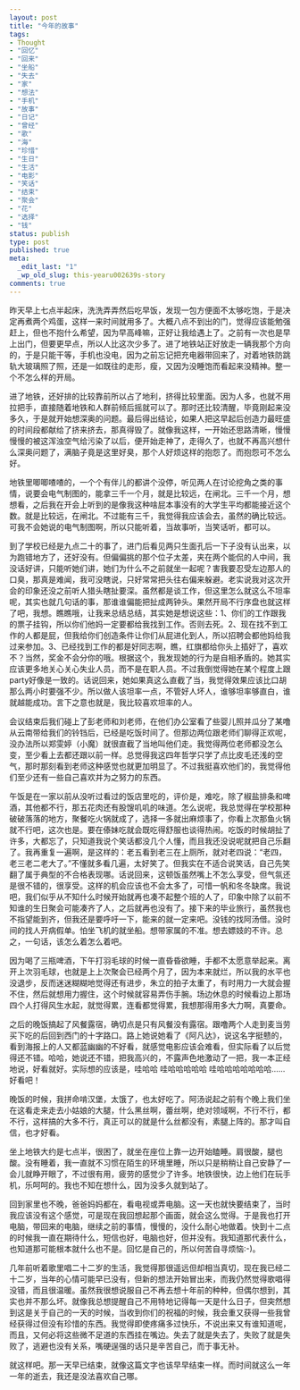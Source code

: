 ```yaml
---
layout: post
title: "今年的故事"
tags:
- Thought
- "回忆"
- "回来"
- "坐船"
- "失去"
- "家"
- "想法"
- "手机"
- "故事"
- "日记"
- "曾经"
- "歌"
- "海"
- "珍惜"
- "生日"
- "生活"
- "电影"
- "笑话"
- "结束"
- "聚会"
- "花"
- "选择"
- "钱"
status: publish
type: post
published: true
meta:
  _edit_last: "1"
  _wp_old_slug: this-yearu002639s-story
comments: true
---
```

昨天早上七点半起床，洗洗弄弄然后吃早饭，发现一包方便面不太够吃饱，于是决定再煮两个鸡蛋，这样一来时间就用多了。大概八点不到出的门，觉得应该能勉强赶上，但也不抱什么希望，因为早高峰嘛，正好让我给遇上了。之前有一次也是早上出门，但要更早点，所以人比这次少多了。进了地铁站正好放走一辆我那个方向的，于是只能干等，手机也没电，因为之前忘记把充电器带回来了，对着地铁防跳轨大玻璃照了照，还是一如既往的走形，瘦，又因为没睡饱而看起来没精神。整一个不怎么样的开局。

进了地铁，还好排的比较靠前所以占了地利，挤得比较里面。因为人多，也就不用拉把手，直接随着地铁和人群前倾后摇就可以了。那时还比较清醒，毕竟刚起来没多久，于是就开始想深奥的问题。最后得出结论，如果人把这早起后创造力最旺盛的时间段都献给了挤来挤去，那真得毁了。就像我这样，一开始还思路清晰，慢慢慢慢的被这浑浊空气给污染了以后，便开始走神了，走得久了，也就不再高兴想什么深奥问题了，满脑子竟是这里好臭，那个人好烦这样的抱怨了。而抱怨可不怎么好。

地铁里唧唧喳喳的，一个个有伴儿的都讲个没停，听见两人在讨论挖角之类的事情，说要会电气制图的，能拿三千一个月，就是比较远，在闸北。三千一个月，想想看，之后我在开会上听到的是像我这种啥屁本事没有的大学生平均都能接近这个数。就是比较远，在闸北。不过能有三千，我觉得我应该会去，虽然的确比较远。可我不会她说的电气制图啊，所以只能听着，当故事听，当笑话听，都可以。

到了学校已经是九点二十的事了，进门后看见两只生面孔后一下子没有认出来，以为跑错地方了，还好没有。但偏偏挑的那个位子太差，夹在两个能侃的人中间，我没话好讲，只能听她们讲，她们为什么不之前就坐一起呢？害我要忍受左边那人的口臭，那真是难闻，我可没瞎说，只好常常把头往右偏来躲避。老实说我对这次开会的印象还没之前听人猎头瞎扯要深。虽然都是谈工作，但这里怎么就这么不坦率呢，其实也就几句话的事，那谁谁偏能把扯成两钟头。果然开局不行序盘也就这样了吧，我想。瞧瞧哦，让我来总结总结，其实她是想说这些：1、你们的工作跟我的票子挂钩，所以你们他妈一定要都给我找到工作。否则去死。2、现在找不到工作的人都是屁，但我给你们创造条件让你们从屁进化到人，所以招聘会都他妈给我过来参加。3、已经找到工作的都是好同志啊，瞧，红旗都给你头上插好了，喜欢不？当然，奖金不会分你的哦。根据这个，我发现她的行为是自相矛盾的。她其实应该更多地关心关心失业人员，而不是在职人员。不过我倒觉得她在某个程度上跟party好像是一致的。话说回来，她如果真这么直截了当，我觉得效果应该比口胡那么两小时要强不少。所以做人该坦率一点，不管好人坏人，谁够坦率够直白，谁就越能成功。言下之意也就是，我比较喜欢坦率的人。

会议结束后我们碰上了彭老师和刘老师，在他们办公室看了些婴儿照并瓜分了某噜从云南带给我们的铃铛后，已经是吃饭时间了。但那边两位跟老师们聊得正欢呢，没办法所以郑雯婷（小魔）就很直截了当地叫他们走。我觉得两位老师都没怎么变，至少看上去都还跟以前一样。总觉得我这四年哲学只学了点比皮毛还浅的空气，那时那刻看到老师这种感觉也就更加明显了。不过我挺喜欢他们的，我觉得他们至少还有一些自己喜欢并为之努力的东西。

午饭是在一家以前从没听过看过的饭店里吃的，评价是，难吃，除了椒盐排条和啤酒，其他都不行，那五花肉还有股馊叽叽的味道。怎么说呢，我总觉得在学校那种破破落落的地方，聚餐吃火锅就成了，选择一多就出麻烦事了，你看上次那鱼火锅就不行吧，这次也是。要在傣妹吃就会既吃得舒服也谈得热闹。吃饭的时候胡扯了许多，大都忘了，只知道我说个笑话都没几个人懂，而且我还没说呢就把自己乐翻了。我再重复一遍啊，是这样的：老五看到老三在上厕所，就对老四说：“老四，老三老二老大了。”不懂就多看几遍，太好笑了。但我实在不适合说笑话，自己先笑翻了属于典型的不合格表现哪。话说回来，这顿饭虽然嘴上不怎么享受，但气氛还是很不错的，很享受。这样的机会应该也不会太多了，可惜一帆和冬冬缺席。我说吧，我们似乎从不知什么时候开始就再也凑不起整个班的人了，印象中除了以前不知谁的生日聚会可能凑齐了人，之后就再也没有了。接下来的毕业旅行，虽然我也不指望能到齐，但我还是要呼吁一下，能来的就一定来吧。没钱的找阿汤借。没时间的找人开病假单。怕坐飞机的就坐船。想带家属的不准。想去嫖妓的不许。总之，一句话，该怎么着怎么着吧。

因为喝了三瓶啤酒，下午打羽毛球的时候一直昏昏欲睡，手都不太愿意举起来。离开上次羽毛球，也就是上上次聚会已经两个月了，因为本来就烂，所以我的水平也没退步，反而迷迷糊糊地觉得还有进步，朱立的拍子太重了，有时用力一大就会握不住，然后就想用力握住，这个时候就容易弄伤手腕。场边休息的时候看边上那场四个人打得风生水起，就觉得累，连看都觉得累，我想那得用多大力啊，真要命。

之后的晚饭搞起了风餐露宿，确切点是只有风餐没有露宿。跟噜两个人走到麦当劳买下吃的后回到西门的十字路口。路上她说她看了《阿凡达》，说这名字挺戆的，看到海报上的人又都蓝幽幽的不好看，就感觉电影应该会难看，但实际看了以后觉得还不错。哈哈，她说还不错，把我高兴的，不露声色地激动了一把，我一本正经地说，好看就好。实际想的应该是，哇哈哈 哇哈哈哈哈哈 哇哈哈哈哈哈哈哈……好看吧！

晚饭的时候，我拼命啃汉堡，太饿了，也太好吃了。阿汤说起之前有个晚上我们坐在这看走来走去小姑娘的大腿，什么黑丝啊，蕾丝啊，绝对领域啊，不行不行，都不行，这样搞的大多不行，真正可以的就是什么丝都没有，素腿上阵的。那才叫自信，也才好看。

坐上地铁大约是七点半，很困了，就坐在座位上靠一边开始瞌睡。肩很酸，腿也酸。没有睡着，我一直就不习惯在陌生的环境里睡，所以只是稍稍让自己安静了一会儿就睁开眼了，不过很有用，疲劳的感觉少了许多。地铁很快，边上他们在玩手机，乐呵呵的。我也不知在想什么，因为没多久就到站了。

回到家里也不晚，爸爸妈妈都在，看电视或弄电脑。这一天也就快要结束了，当时我应该没有这个感觉，可是现在我回想起那个画面，就会这么觉得。于是我也打开电脑，带回来的电脑，继续之前的事情，慢慢的，没什么耐心地做着。快到十二点的时候我一直在期待什么，短信也好，电脑也好，但并没有。我知道那代表什么，也知道那可能根本就什么也不是。回忆是自己的，所以何苦自寻烦恼:-)。

几年前听着歌里唱二十二岁的生活，我觉得那很遥远但却相当真切，现在我已经二十二岁，当年的心情可能早已没有，但新的想法开始冒出来，而我仍然觉得歌唱得没错，而且很温暖。虽然我很想说服自己不再去想十年前的种种，但偶尔想到，其实也并不那么坏。就像我总想提醒自己不用特地记得每一天是什么日子，但突然想到这是关于自己的一天的时候，当收到你们的祝福的时候，我会重又获得一些我曾经获得过但没有珍惜的东西。我觉得即使疼痛多过快乐，不说出来又有谁知道呢，而且，又何必将这些微不足道的东西挂在嘴边。失去了就是失去了，失败了就是失败了，逃避也没有关系，嘴硬逞强的话只是辛苦自己，而于事无补。

就这样吧。那一天早已结束，就像这篇文字也该早早结束一样。而时间就这么一年一年的逝去，我还是没法喜欢自己哪。
